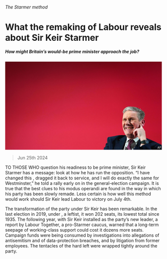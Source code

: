 ###### The Starmer method

# What the remaking of Labour reveals about Sir Keir Starmer 

##### How might Britain’s would-be prime minister approach the job? 

![image](images/20240629_BRP001.jpg) 

> Jun 25th 2024 

TO THOSE WHO question his readiness to be prime minister, Sir Keir Starmer has a message: look at how he has run the opposition. “I have changed this , dragged it back to service, and I will do exactly the same for Westminster,” he told a rally early on in the general-election campaign. It is true that the best clues to his modus operandi are found in the way in which his party has been slowly remade. Less certain is how well this method would work should Sir Keir lead Labour to victory on July 4th.

The transformation of the party under Sir Keir has been remarkable. In the last election in 2019, under , a leftist, it won 202 seats, its lowest total since 1935. The following year, with Sir Keir installed as the party’s new leader, a report by Labour Together, a pro-Starmer caucus, warned that a long-term seepage of working-class support could cost it dozens more seats. Campaign funds were being consumed by investigations into allegations of antisemitism and of data-protection breaches, and by litigation from former employees. The tentacles of the hard left were wrapped tightly around the party.

